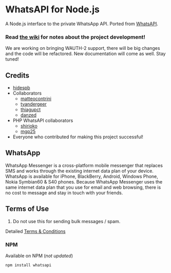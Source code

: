 # WhatsAPI for Node.js

A Node.js interface to the private WhatsApp API. Ported from [WhatsAPI](https://github.com/mgp25/WhatsAPI-Official).

### Read [the wiki](https://github.com/hidespb/node-whatsapi/wiki/) for notes about the project development!

We are working on bringing WAUTH-2 support, there will be big changes and the code will be refactored. New documentation will come as well. Stay tuned!

## Credits
- [hidespb](https://github.com/hidespb)
- Collaborators
  - [matteocontrini](https://github.com/matteocontrini)
  - [tvandergeer](https://github.com/tvandergeer)
  - [thiagupct](https://github.com/thiagupct)
  - [danzed](https://github.com/danzed)
- PHP WhatsAPI collaborators
  - [shirioko](https://github.com/shirioko)
  - [mgp25](https://github.com/mgp25)
- Everyone who contributed for making this project successful!

## WhatsApp
WhatsApp Messenger is a cross-platform mobile messenger that replaces SMS and works through the existing internet data plan of your device. WhatsApp is available for iPhone, BlackBerry, Android, Windows Phone, Nokia Symbian60 & S40 phones. Because WhatsApp Messenger uses the same internet data plan that you use for email and web browsing, there is no cost to message and stay in touch with your friends.

## Terms of Use
1. Do not use this for sending bulk messages / spam.

Detailed [Terms & Conditions](http://www.whatsapp.com/legal/)

### NPM
Available on NPM (*not updated*)
```
npm install whatsapi
```
